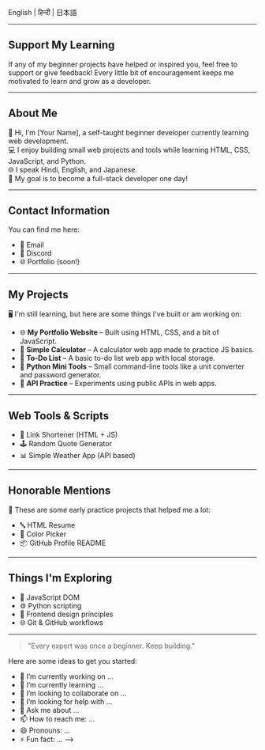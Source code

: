 English | हिन्दी | 日本語

---

## Support My Learning

If any of my beginner projects have helped or inspired you, feel free to support or give feedback! Every little bit of encouragement keeps me motivated to learn and grow as a developer.

---

## About Me

👋 Hi, I'm [Your Name], a self-taught beginner developer currently learning web development.  
💻 I enjoy building small web projects and tools while learning HTML, CSS, JavaScript, and Python.  
🌐 I speak Hindi, English, and Japanese.  
🎯 My goal is to become a full-stack developer one day!

---

## Contact Information

You can find me here:

- 📧 Email  
- 💬 Discord  
- 🌐 Portfolio (soon!)

---

## My Projects

🖥️ I'm still learning, but here are some things I've built or am working on:

- 🌐 **My Portfolio Website** – Built using HTML, CSS, and a bit of JavaScript.  
- 🧮 **Simple Calculator** – A calculator web app made to practice JS basics.  
- 📅 **To-Do List** – A basic to-do list web app with local storage.  
- 🐍 **Python Mini Tools** – Small command-line tools like a unit converter and password generator.  
- 🧪 **API Practice** – Experiments using public APIs in web apps.

---

## Web Tools & Scripts

- 🔗 Link Shortener (HTML + JS)  
- 🕹️ Random Quote Generator  
- 📊 Simple Weather App (API based)

---

## Honorable Mentions

📝 These are some early practice projects that helped me a lot:

- 🔤 HTML Resume  
- 🎨 Color Picker  
- 📦 GitHub Profile README

---

## Things I'm Exploring

- 🧠 JavaScript DOM  
- ⚙️ Python scripting  
- 🎨 Frontend design principles  
- 🌐 Git & GitHub workflows

---

> "Every expert was once a beginner. Keep building."

Here are some ideas to get you started:

- 🔭 I’m currently working on ...
- 🌱 I’m currently learning ...
- 👯 I’m looking to collaborate on ...
- 🤔 I’m looking for help with ...
- 💬 Ask me about ...
- 📫 How to reach me: ...
- 😄 Pronouns: ...
- ⚡ Fun fact: ...
-->
